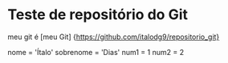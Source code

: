 # Teste de repositório do Git

meu git é [meu Git] {https://github.com/italodg9/repositorio_git}

nome = 'Ítalo'
sobrenome = 'Dias'
num1 = 1
num2 = 2